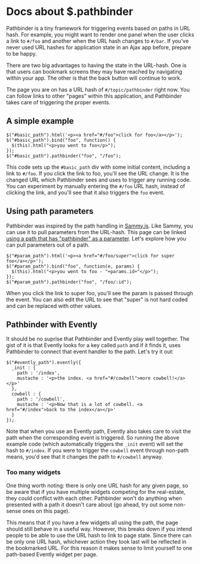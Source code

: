 # Docs about $.pathbinder

Pathbinder is a tiny framework for triggering events based on paths in URL hash. For example, you might want to render one panel when the user clicks a link to `#/foo` and another when the URL hash changes to `#/bar`. If you've never used URL hashes for application state in an Ajax app before, prepare to be happy. 

There are two big advantages to having the state in the URL-hash. One is that users can bookmark screens they may have reached by navigating within your app. The other is that the back button will continue to work.

The page you are on has a URL hash of `#/topic/pathbinder` right now. You can follow links to other "pages" within this application, and Pathbinder takes care of triggering the proper events.

## A simple example

    $("#basic_path").html('<p><a href="#/foo">click for foo</a></p>');
    $("#basic_path").bind("foo", function() {
      $(this).html("<p>you went to foo</p>");
    });
    $("#basic_path").pathbinder("foo", "/foo");

This code sets up the `#basic_path` div with some initial content, including a link to `#/foo`. If you click the link to foo, you'll see the URL change. It is the changed URL which Pathbinder sees and uses to trigger any running code. You can experiment by manually entering the `#/foo` URL hash, instead of clicking the link, and you'll see that it also triggers the `foo` event.

## Using path parameters

Pathbinder was inspired by the path handling in [Sammy.js](http://github.com/aq/sammy.js). Like Sammy, you can use it to pull parameters from the URL-hash. This page can be linked [using a path that has "pathbinder" as a parameter](#/topic/pathbinder). Let's explore how you can pull parameters out of a path.

    $("#param_path").html('<p><a href="#/foo/super">click for super foo</a></p>');
    $("#param_path").bind("foo", function(e, params) {
      $(this).html("<p>you went to foo - "+params.id+"</p>");
    });
    $("#param_path").pathbinder("foo", "/foo/:id");

When you click the link to super foo, you'll see the param is passed through the event. You can also edit the URL to see that "super" is not hard coded and can be replaced with other values.

## Pathbinder with Evently

It should be no suprise that Pathbinder and Evently play well together. The gist of it is that Evently looks for a key called `path` and if it finds it, uses Pathbinder to connect that event handler to the path. Let's try it out:

    $("#evently_path").evently({
      _init : {
        path : '/index',
        mustache : '<p>the index. <a href="#/cowbell">more cowbell!</a></p>'
      },
      cowbell : {
        path : '/cowbell',
        mustache : '<p>Now that is a lot of cowbell. <a href="#/index">back to the index</a></p>'
      }
    });

Note that when you use an Evently path, Evently also takes care to visit the path when the corresponding event is triggered. So running the above example code (which automatically triggers the `_init` event) will set the hash to `#/index`. If you were to trigger the `cowbell` event through non-path means, you'd see that it changes the path to `#/cowbell` anyway. 

### Too many widgets

One thing worth noting: there is only one URL hash for any given page, so be aware that if you have multiple widgets competing for the real-estate, they could conflict with each other. Pathbinder won't do anything when presented with a path it doesn't care about (go ahead, try out some non-sense ones on this page). 

This means that if you have a few widgets all using the path, the page should still behave in a useful way. However, this breaks down if you intend people to be able to use the URL hash to link to page state. Since there can be only one URL hash, whichever action they took last will be reflected in the bookmarked URL. For this reason it makes sense to limit yourself to one path-based Evently widget per page.